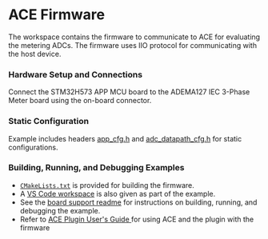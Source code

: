 ﻿# ACE Firmware

The workspace contains the firmware to communicate to ACE for evaluating the metering ADCs. The firmware uses IIO protocol for communicating with the host device.

### Hardware Setup and Connections

Connect the STM32H573 APP MCU board to the ADEMA127 IEC 3-Phase Meter board using the on-board connector.

### Static Configuration

Example includes headers [app_cfg.h](config/app_cfg.h) and [adc_datapath_cfg.h](config/adc_datapath_cfg.h) for static configurations.


### Building, Running, and Debugging Examples

- [`CMakeLists.txt`](./CMakeLists.txt) is provided for building the firmware.
- A [VS Code workspace](examples/projects/frame_format_example.code-workspace) is also given as part of the example.
- See the [board support readme](https://github.com/analogdevicesinc/energy-board-support/blob/main/stm/app_mcu_h5/readme.md) for instructions on building, running, and debugging the example.
- Refer to [ACE Plugin User's Guide ](./ace_plugin_users_guide.md) for using ACE and the plugin with the firmware








